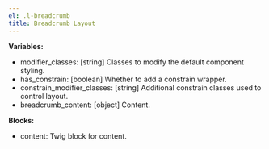 ```yaml
---
el: .l-breadcrumb
title: Breadcrumb Layout
---
```


__Variables:__
* modifier_classes: [string] Classes to modify the default component styling.
* has_constrain: [boolean] Whether to add a constrain wrapper.
* constrain_modifier_classes: [string] Additional constrain classes used to
control layout.
* breadcrumb_content: [object] Content.

__Blocks:__
* content: Twig block for content.
